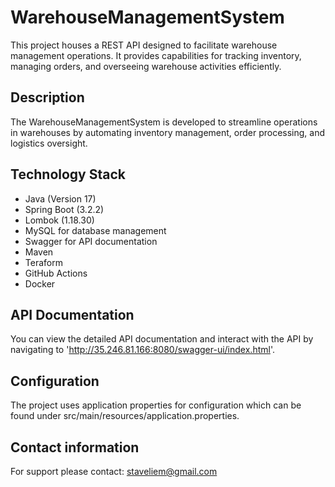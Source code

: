 
# WarehouseManagementSystem
This project houses a REST API designed to facilitate warehouse management operations. It provides capabilities for tracking inventory, managing orders, and overseeing warehouse activities efficiently.

## Description
The WarehouseManagementSystem is developed to streamline operations in warehouses by automating inventory management, order processing, and logistics oversight. 

## Technology Stack 

 - Java (Version 17)
 - Spring Boot (3.2.2)
 - Lombok (1.18.30)
 - MySQL for database management
 - Swagger for API documentation
 - Maven
 - Teraform
 - GitHub Actions
 - Docker

## API Documentation
You can view the detailed API documentation and interact with the API by navigating to 
'http://35.246.81.166:8080/swagger-ui/index.html'.

## Configuration
The project uses application properties for configuration which can be found under src/main/resources/application.properties.

## Contact information
For support please contact: staveliem@gmail.com



